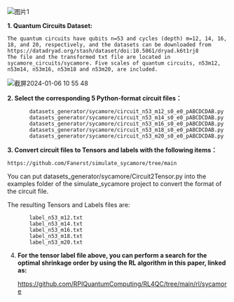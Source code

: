 

![图片1](https://github.com/RPIQuantumComputing/RL4QC/assets/75991833/b3169687-8de9-4c24-abf6-814519dac3ff)



**1. Quantum Circuits Dataset:**

    The quantum circuits have qubits n=53 and cycles (depth) m=12, 14, 16, 18, and 20, respectively, and the datasets can be downloaded from https://datadryad.org/stash/dataset/doi:10.5061/dryad.k6t1rj8                                                                                                                                          
    The file and the transformed txt file are located in sycamore_circuits/sycamore. Five scales of quantum circuits, n53m12, n53m14, n53m16, n53m18 and n53m20, are included.

![截屏2024-01-06 10 55 48](https://github.com/YangletLiu/RL4QuantumCircuits/assets/75991833/f283e6c0-346a-49ad-b254-851e4595e3f2)

**2. Select the corresponding 5 Python-format circuit files：**
   
           datasets_generator/sycamore/circuit_n53_m12_s0_e0_pABCDCDAB.py
           datasets_generator/sycamore/circuit_n53_m14_s0_e0_pABCDCDAB.py
           datasets_generator/sycamore/circuit_n53_m16_s0_e0_pABCDCDAB.py
           datasets_generator/sycamore/circuit_n53_m18_s0_e0_pABCDCDAB.py
           datasets_generator/sycamore/circuit_n53_m20_s0_e0_pABCDCDAB.py
   
**3. Convert circuit files to Tensors and labels with the following items：**

    https://github.com/Fanerst/simulate_sycamore/tree/main

   You can put datasets_generator/sycamore/Circuit2Tensor.py into the examples folder of the simulate_sycamore project to convert the format of the circuit file.

   The resulting Tensors and Labels files are:

           label_n53_m12.txt
           label_n53_m14.txt
           label_n53_m16.txt
           label_n53_m18.txt
           label_n53_m20.txt

4. **For the tensor label file above, you can perform a search for the optimal shrinkage order by using the RL algorithm in this paper, linked as:**

    https://github.com/RPIQuantumComputing/RL4QC/tree/main/rl/sycamore
